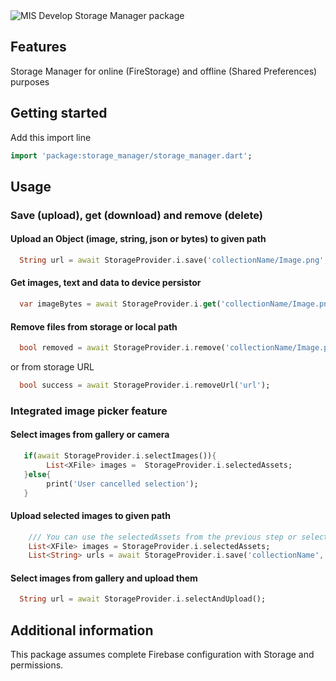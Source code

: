 ﻿
<img  src="https://firebasestorage.googleapis.com/v0/b/misdevelop.appspot.com/o/storage_manager%2Fstorage_manager_cover.png?alt=media&token=0c1161df-3c19-4f75-9b04-ddc9c0111826"  alt="MIS Develop Storage Manager package">  
  
## Features  
  
Storage Manager for online (FireStorage) and offline (Shared Preferences) purposes  
  
## Getting started  
  
Add this import line  
  
```dart  
import 'package:storage_manager/storage_manager.dart';  
```  

## Usage  

### Save (upload), get (download) and remove (delete) 
  
#### Upload an Object (image, string, json or bytes) to given path  
  
```dart  
  String url = await StorageProvider.i.save('collectionName/Image.png', image);  
```

#### Get images, text and data to device persistor

```dart  
  var imageBytes = await StorageProvider.i.get('collectionName/Image.png');  
```  

#### Remove files from storage or local path  
  
```dart  
  bool removed = await StorageProvider.i.remove('collectionName/Image.png');  
```

or from storage URL  
  
```dart  
  bool success = await StorageProvider.i.removeUrl('url');  
```  
  
  
  
### Integrated image picker feature

#### Select images from gallery or camera

```dart  
   if(await StorageProvider.i.selectImages()){
        List<XFile> images =  StorageProvider.i.selectedAssets;
   }else{
        print('User cancelled selection');
   }
```
#### Upload selected images to given path

```dart  
    /// You can use the selectedAssets from the previous step or select new ones with image_picker
    List<XFile> images = StorageProvider.i.selectedAssets;
    List<String> urls = await StorageProvider.i.save('collectionName', images);  
```
#### Select images from gallery and upload them

```dart  
  String url = await StorageProvider.i.selectAndUpload();  
```  


## Additional information  
  
This package assumes complete Firebase configuration with Storage and permissions.